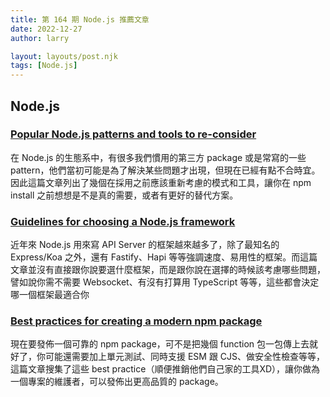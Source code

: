 ```yaml
---
title: 第 164 期 Node.js 推薦文章
date: 2022-12-27
author: larry

layout: layouts/post.njk
tags: [Node.js]
---
```


## Node.js

### [Popular Node.js patterns and tools to re-consider](https://practica.dev/blog/popular-nodejs-pattern-and-tools-to-reconsider/)

在 Node.js 的生態系中，有很多我們慣用的第三方 package 或是常寫的一些 pattern，他們當初可能是為了解決某些問題才出現，但現在已經有點不合時宜。因此這篇文章列出了幾個在採用之前應該重新考慮的模式和工具，讓你在 npm install 之前想想是不是真的需要，或者有更好的替代方案。

### [Guidelines for choosing a Node.js framework](https://simonplend.com/guidelines-for-choosing-a-node-js-framework/)

近年來 Node.js 用來寫 API Server 的框架越來越多了，除了最知名的 Express/Koa 之外，還有 Fastify、Hapi 等等強調速度、易用性的框架。而這篇文章並沒有直接跟你說要選什麼框架，而是跟你說在選擇的時候該考慮哪些問題，譬如說你需不需要 Websocket、有沒有打算用 TypeScript 等等，這些都會決定哪一個框架最適合你

### [Best practices for creating a modern npm package](https://snyk.io/blog/best-practices-create-modern-npm-package/)

現在要發佈一個可靠的 npm package，可不是把幾個 function 包一包傳上去就好了，你可能還需要加上單元測試、同時支援 ESM 跟 CJS、做安全性檢查等等，這篇文章搜集了這些 best practice（順便推銷他們自己家的工具XD），讓你做為一個專案的維護者，可以發佈出更高品質的 package。

